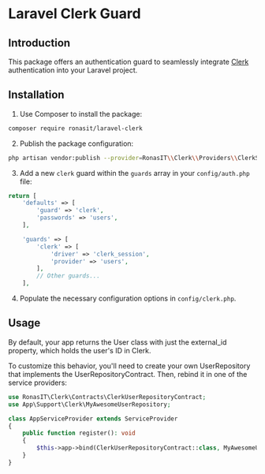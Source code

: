 # Laravel Clerk Guard

## Introduction

This package offers an authentication guard to seamlessly integrate [Clerk](https://clerk.com) authentication into your
Laravel project.

## Installation

1. Use Composer to install the package:

```sh
composer require ronasit/laravel-clerk
```

2. Publish the package configuration:
```sh
php artisan vendor:publish --provider=RonasIT\\Clerk\\Providers\\ClerkServiceProvider
```

3. Add a new `clerk` guard within the `guards` array in your `config/auth.php` file:

```php
return [
    'defaults' => [
        'guard' => 'clerk',
        'passwords' => 'users',
    ],

    'guards' => [
        'clerk' => [
            'driver' => 'clerk_session',
            'provider' => 'users',
        ],
        // Other guards...
    ],
```

4. Populate the necessary configuration options in `config/clerk.php`.

## Usage

By default, your app returns the User class with just the external_id property, which holds the user's ID in Clerk.

To customize this behavior, you'll need to create your own UserRepository that implements the UserRepositoryContract.
Then, rebind it in one of the service providers:

```php
use RonasIT\Clerk\Contracts\ClerkUserRepositoryContract;
use App\Support\Clerk\MyAwesomeUserRepository;

class AppServiceProvider extends ServiceProvider
{
    public function register(): void
    {
        $this->app->bind(ClerkUserRepositoryContract::class, MyAwesomeUserRepository::class);
    }
}
```

